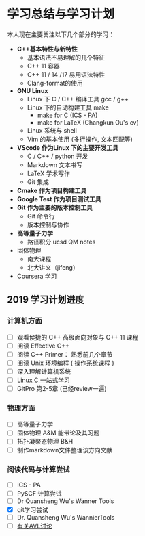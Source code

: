 # 学习总结与学习计划

本人现在主要关注以下几个部分的学习：

* **C++基本特性与新特性**
  * 基本语法不易理解的几个特征
  * C++ 11 容器
  * C++ 11 / 14 /17 易用语法特性
  * Clang-format的使用
* **GNU Linux**  
  * Linux 下 C / C++ 编译工具 gcc / g++
  * Linux 下的自动构建工具 make
    * make for C (ICS - PA)
    * make for LaTeX (Changkun Ou's cv)
  * Linux 系统与 shell
  * Vim 的基本使用 (多行操作, 文本匹配等)
* **VScode 作为Linux 下的主要开发工具**
  * C / C++ / python 开发
  * Markdown 文本书写
  * LaTeX 学术写作
  * Git 集成
* **Cmake 作为项目构建工具**
* **Google Test 作为项目测试工具**
* **Git 作为主要的版本控制工具**
  * Git 命令行
  * 版本控制与协作
* **高等量子力学**
  * 路径积分 ucsd QM notes
* 固体物理
  * 南大课程
  * 北大讲义（jifeng）
* Coursera 学习

## 2019 学习计划进度

### 计算机方面

* [ ]  观看侯捷的 C++ 高级面向对象与 C++ 11 课程
* [ ]  阅读 Effective C++
* [ ]  阅读 C++ Primer： 熟悉前几个章节
* [ ]  阅读 Unix 环境编程 ( 操作系统课程 )
* [ ]  深入理解计算机系统
* [ ]  [Linux C 一站式学习](http://akaedu.github.io/book/)
* [ ]  GitPro 第2-5章 (已经review一遍)

### 物理方面

* [ ] 高等量子力学
* [ ] 固体物理 A&M 能带论及其习题
* [ ] 拓扑凝聚态物理 B&H
* [ ] 制作markdown文件整理该方向文献

### 阅读代码与计算尝试

* [ ] ICS - PA
* [ ] PySCF 计算尝试
* [ ] Dr Quansheng Wu's Wanner Tools
* [x] git学习尝试
* [ ] Dr. Quansheng Wu's WannierTools
* [ ] [有关AVL讨论](https://www.zhihu.com/question/30527705)
